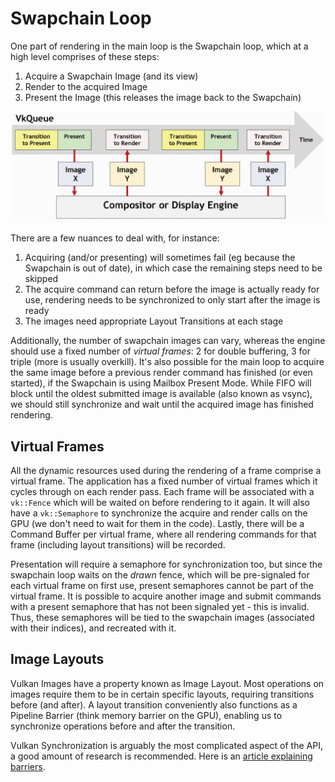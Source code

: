 # Swapchain Loop

One part of rendering in the main loop is the Swapchain loop, which at a high level comprises of these steps:

1. Acquire a Swapchain Image (and its view)
1. Render to the acquired Image
1. Present the Image (this releases the image back to the Swapchain)

![WSI Engine](./wsi_engine.png)

There are a few nuances to deal with, for instance:

1. Acquiring (and/or presenting) will sometimes fail (eg because the Swapchain is out of date), in which case the remaining steps need to be skipped
1. The acquire command can return before the image is actually ready for use, rendering needs to be synchronized to only start after the image is ready
1. The images need appropriate Layout Transitions at each stage

Additionally, the number of swapchain images can vary, whereas the engine should use a fixed number of _virtual frames_: 2 for double buffering, 3 for triple (more is usually overkill). It's also possible for the main loop to acquire the same image before a previous render command has finished (or even started), if the Swapchain is using Mailbox Present Mode. While FIFO will block until the oldest submitted image is available (also known as vsync), we should still synchronize and wait until the acquired image has finished rendering.

## Virtual Frames

All the dynamic resources used during the rendering of a frame comprise a virtual frame. The application has a fixed number of virtual frames which it cycles through on each render pass. Each frame will be associated with a `vk::Fence` which will be waited on before rendering to it again. It will also have a `vk::Semaphore` to synchronize the acquire and render calls on the GPU (we don't need to wait for them in the code). Lastly, there will be a Command Buffer per virtual frame, where all rendering commands for that frame (including layout transitions) will be recorded.

Presentation will require a semaphore for synchronization too, but since the swapchain loop waits on the _drawn_ fence, which will be pre-signaled for each virtual frame on first use, present semaphores cannot be part of the virtual frame. It is possible to acquire another image and submit commands with a present semaphore that has not been signaled yet - this is invalid. Thus, these semaphores will be tied to the swapchain images (associated with their indices), and recreated with it.

## Image Layouts

Vulkan Images have a property known as Image Layout. Most operations on images require them to be in certain specific layouts, requiring transitions before (and after). A layout transition conveniently also functions as a Pipeline Barrier (think memory barrier on the GPU), enabling us to synchronize operations before and after the transition.

Vulkan Synchronization is arguably the most complicated aspect of the API, a good amount of research is recommended. Here is an [article explaining barriers](https://gpuopen.com/learn/vulkan-barriers-explained/).
